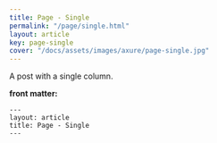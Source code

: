 ```yaml
---
title: Page - Single
permalink: "/page/single.html"
layout: article
key: page-single
cover: "/docs/assets/images/axure/page-single.jpg"
---
```


A post with a single column.

<!--more-->

**front matter:**

    ---
    layout: article
    title: Page - Single
    ---
